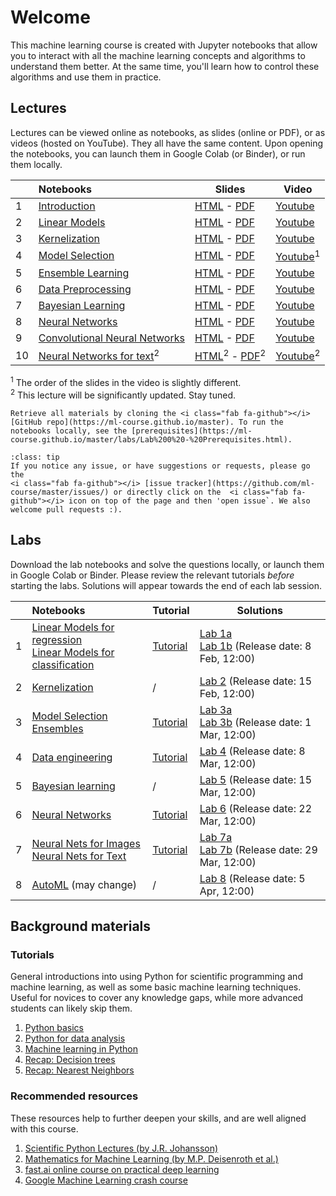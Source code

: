# Welcome
This machine learning course is created with Jupyter notebooks that allow you to interact with all the machine learning concepts
and algorithms to understand them better. At the same time, you'll learn how to control these algorithms and use them in practice.

## Lectures
Lectures can be viewed online as notebooks, as slides (online or PDF), or as videos (hosted on YouTube). They all have the same content.
Upon opening the notebooks, you can <i class="fas fa-rocket"></i> launch them in Google Colab (or Binder), or run them locally.

|   | Notebooks          |     Slides     |    Video   |
|:--|:-------------------|----------------|------------|
| 1 | [Introduction](https://ml-course.github.io/master/notebooks/01%20-%20Introduction.html)               | [HTML](https://ml-course.github.io/master/01%20-%20Introduction.slides.html)         - [PDF](https://ml-course.github.io/master/01%20-%20Introduction.pdf)         | [Youtube](https://www.youtube.com/watch?v=bgi-q_vrBmQ&list=PLl4kuMJ32K2r2CUKkZSVVxDnjB4NM335-) |
| 2 | [Linear Models](https://ml-course.github.io/master/notebooks/02%20-%20Linear%20Models.html)           | [HTML](https://ml-course.github.io/master/02%20-%20Linear%20Models.slides.html)      - [PDF](https://ml-course.github.io/master/02%20-%20Linear%20Models.pdf)      | [Youtube](https://www.youtube.com/watch?v=xH2N5wODyMw&list=PLl4kuMJ32K2r2CUKkZSVVxDnjB4NM335-) |
| 3 | [Kernelization](https://ml-course.github.io/master/notebooks/03%20-%20Kernelization.html)             | [HTML](https://ml-course.github.io/master/03%20-%20Kernelization.slides.html)        - [PDF](https://ml-course.github.io/master/03%20-%20Kernelization.pdf)        | [Youtube](https://www.youtube.com/watch?v=LuPh8LYpVL4&list=PLl4kuMJ32K2r2CUKkZSVVxDnjB4NM335-) |
| 4 | [Model Selection](https://ml-course.github.io/master/notebooks/04%20-%20Model%20Selection.html)       | [HTML](https://ml-course.github.io/master/04%20-%20Model%20Selection.slides.html)    - [PDF](https://ml-course.github.io/master/04%20-%20Model%20Selection.pdf)    | [Youtube](https://www.youtube.com/watch?v=MzM87e-gC4s&list=PLl4kuMJ32K2r2CUKkZSVVxDnjB4NM335-)<sup>1</sup> |
| 5 | [Ensemble Learning](https://ml-course.github.io/master/notebooks/05%20-%20Ensemble%20Learning.html)   | [HTML](https://ml-course.github.io/master/05%20-%20Ensemble%20Learning.slides.html)  - [PDF](https://ml-course.github.io/master/05%20-%20Ensemble%20Learning.pdf)  | [Youtube](https://www.youtube.com/watch?v=cXwdHWJcqYs&list=PLl4kuMJ32K2r2CUKkZSVVxDnjB4NM335-) |
| 6 | [Data Preprocessing](https://ml-course.github.io/master/notebooks/06%20-%20Data%20Preprocessing.html) | [HTML](https://ml-course.github.io/master/06%20-%20Data%20Preprocessing.slides.html) - [PDF](https://ml-course.github.io/master/06%20-%20Data%20Preprocessing.pdf) | [Youtube](https://www.youtube.com/watch?v=4jbJOCNR4P4&list=PLl4kuMJ32K2r2CUKkZSVVxDnjB4NM335-) |
| 7 | [Bayesian Learning](https://ml-course.github.io/master/notebooks/07%20-%20Bayesian%20Learning.html)   | [HTML](https://ml-course.github.io/master/07%20-%20Bayesian%20Learning.slides.html)  - [PDF](https://ml-course.github.io/master/07%20-%20Bayesian%20Learning.pdf)  | [Youtube](https://www.youtube.com/watch?v=uhHNU8meMSA&list=PLl4kuMJ32K2r2CUKkZSVVxDnjB4NM335-) |
| 8 | [Neural Networks](https://ml-course.github.io/master/notebooks/08%20-%20Neural%20Networks.html)  | [HTML](https://ml-course.github.io/master/08%20-%20Neural%20Networks.slides.html)  - [PDF](https://ml-course.github.io/master/08%20-%20Neural%20Networks.pdf)  | [Youtube](https://www.youtube.com/watch?v=CgAMLWZE-yU&list=PLl4kuMJ32K2r2CUKkZSVVxDnjB4NM335-) |
| 9 | [Convolutional Neural Networks](https://ml-course.github.io/master/notebooks/09%20-%20Convolutional%20Neural%20Networks.html)   | [HTML](https://ml-course.github.io/master/09%20-%20Convolutional%20Neural%20Networks.slides.html)  - [PDF](https://ml-course.github.io/master/09%20-%20Convolutional%20Neural%20Networks.pdf)  | [Youtube](https://www.youtube.com/watch?v=D-7JgAUlxb4&list=PLl4kuMJ32K2r2CUKkZSVVxDnjB4NM335-) |
| 10 | [Neural Networks for text](https://ml-course.github.io/master/notebooks/010%20-%20Neural%20Networks%20for%20text.html)<sup>2</sup>   | [HTML](https://ml-course.github.io/master/10%20-%20Neural%20Networks%20for%20text.slides.html)<sup>2</sup>  - [PDF](https://ml-course.github.io/master/10%20-%20Neural%20Networks%20for%20text.pdf)<sup>2</sup>  | [Youtube](https://www.youtube.com/watch?v=THbqTlVNIPg&list=PLl4kuMJ32K2r2CUKkZSVVxDnjB4NM335-)<sup>2</sup> |

<sup>1</sup> The order of the slides in the video is slightly different.  
<sup>2</sup> This lecture will be significantly updated. Stay tuned.  

```{admonition} Get your hands dirty
Retrieve all materials by cloning the <i class="fab fa-github"></i> [GitHub repo](https://ml-course.github.io/master). To run the notebooks locally, see the [prerequisites](https://ml-course.github.io/master/labs/Lab%200%20-%20Prerequisites.html).
```

```{admonition} Have some feedback?
:class: tip
If you notice any issue, or have suggestions or requests, please go the
<i class="fab fa-github"></i> [issue tracker](https://github.com/ml-course/master/issues/) or directly click on the  <i class="fab fa-github"></i> icon on top of the page and then 'open issue`. We also welcome pull requests :).
```

## Labs
Download the lab notebooks and solve the questions locally, or launch them in Google Colab or Binder. Please review the relevant tutorials *before* starting the labs. Solutions will appear towards the end of each lab session.

|   | Notebooks          |     Tutorial     |    Solutions   |
|:--|:-------------------|------------------|----------------|
| 1 | [Linear Models for regression](https://ml-course.github.io/master/labs/Lab%201a%20-%20Linear%20Models%20for%20Regression) <br> [Linear Models for classification](https://ml-course.github.io/master/labs/Lab%201b%20-%20Linear%20Models%20for%20Classification) | [Tutorial](https://ml-course.github.io/master/labs/Lab%201%20-%20Tutorial) | [Lab 1a](https://ml-course.github.io/master/labs/Lab%201a%20-%20Linear%20Models%20for%20Regression%20Solution) <br> [Lab 1b](https://ml-course.github.io/master/labs/Lab%201b%20-%20Linear%20Models%20for%20Classification%20Solution) (Release date: 8 Feb, 12:00)<br>
| 2 | [Kernelization](https://ml-course.github.io/master/labs/Lab%202%20-%20Kernelization) | / | [Lab 2](https://ml-course.github.io/master/labs/Lab%202%20-%20Kernelization%20Solution) (Release date: 15 Feb, 12:00)
| 3 | [Model Selection](https://ml-course.github.io/master/labs/Lab%203a%20-%20Model%20Selection) <br> [Ensembles](https://ml-course.github.io/master/labs/Lab%203b%20-%20Ensembles) | [Tutorial](https://ml-course.github.io/master/labs/Lab%203%20-%20Tutorial) | [Lab 3a](https://ml-course.github.io/master/labs/Lab%203a%20-%20Model%20Selection%20Solution) <br> [Lab 3b](https://ml-course.github.io/master/labs/Lab%203b%20-%20Ensembles%20Solution) (Release date: 1 Mar, 12:00)
| 4 | [Data engineering](https://ml-course.github.io/master/labs/Lab%204%20-%20Pipelines) |  [Tutorial](https://ml-course.github.io/master/labs/Lab%204%20-%20Tutorial) | [Lab 4](https://ml-course.github.io/master/labs/Lab%204%20-%20Pipelines%20Solution) (Release date: 8 Mar, 12:00)
| 5 | [Bayesian learning](https://ml-course.github.io/master/labs/Lab%205%20-%20Bayesian%20learning) | / | [Lab 5](https://ml-course.github.io/master/labs/Lab%205%20-%20Bayesian%20learning%20Solution) (Release date: 15 Mar, 12:00)
| 6 | [Neural Networks](https://ml-course.github.io/master/labs/Lab%206%20-%20Neural%20Networks) |  [Tutorial](https://ml-course.github.io/master/labs/Lab%206%20-%20Tutorial) | [Lab 6](https://ml-course.github.io/master/labs/Lab%206%20-%20Neural%20Networks%20Solution) (Release date: 22 Mar, 12:00)
| 7 | [Neural Nets for Images](https://ml-course.github.io/master/labs/Lab%207a%20-%20Convolutional%20Neural%20Networks) <br> [Neural Nets for Text](https://ml-course.github.io/master/labs/Lab%207b%20-%20Neural%20Networks%20for%20text) |  [Tutorial](https://ml-course.github.io/master/labs/Lab%207%20-%20Tutorial) | [Lab 7a](https://ml-course.github.io/master/labs/Lab%207a%20-%20Convolutional%20Neural%20Networks%20Solution) <br> [Lab 7b](https://ml-course.github.io/master/labs/Lab%207b%20-%20Neural%20Networks%20for%20text%20Solution) (Release date: 29 Mar, 12:00)
| 8 | [AutoML](https://ml-course.github.io/master/labs/Lab%208%20-%20AutoML) (may change) | / | [Lab 8](https://ml-course.github.io/master/labs/Lab%208%20-%20AutoML%20Solution) (Release date: 5 Apr, 12:00)


## Background materials
### Tutorials
General introductions into using Python for scientific programming and machine learning, as well as some basic machine learning techniques. Useful for novices to cover any knowledge gaps, while more advanced students can likely skip them.

1. [Python basics](https://ml-course.github.io/master/notebooks/Tutorial%201%20-%20Python)
2. [Python for data analysis](https://ml-course.github.io/master/notebooks/Tutorial%202%20-%20Python%20for%20Data%20Analysis)
3. [Machine learning in Python](https://ml-course.github.io/master/notebooks/Tutorial%203%20-%20Machine%20Learning%20in%20Python)
4. [Recap: Decision trees](https://ml-course.github.io/master/notebooks/Tutorial%204%20-%20Decision%20Trees)
5. [Recap: Nearest Neighbors](https://ml-course.github.io/master/notebooks/Tutorial%205%20-%20Nearest%20Neighbors)

### Recommended resources
These resources help to further deepen your skills, and are well aligned with this course.

1. [Scientific Python Lectures (by J.R. Johansson)](https://github.com/jrjohansson/scientific-python-lectures)
2. [Mathematics for Machine Learning (by M.P. Deisenroth et al.)](https://mml-book.github.io/book/mml-book.pdf)
3. [fast.ai online course on practical deep learning](https://course.fast.ai/)
4. [Google Machine Learning crash course](https://developers.google.com/machine-learning/crash-course/ml-intro)




